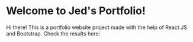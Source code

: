 # Welcome to Jed's Portfolio!

Hi there! This is a portfolio website project made with the help of React JS and Bootstrap. Check the results here:
